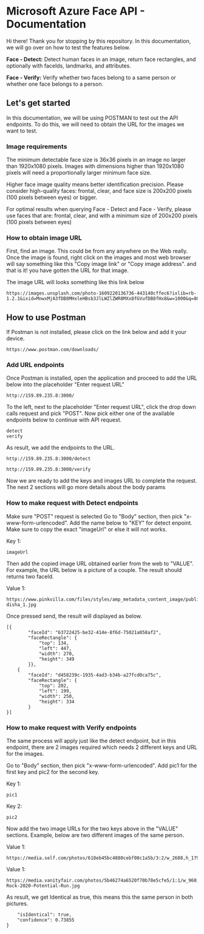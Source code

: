 # Microsoft Azure Face API - Documentation

Hi there! Thank you for stopping by this repository. In this documentation, we will go over on how to test the features below.

**Face - Detect:**
Detect human faces in an image, return face rectangles, and optionally with faceIds, landmarks, and attributes.

**Face - Verify:**
Verify whether two faces belong to a same person or whether one face belongs to a person.

## Let's get started

In this documentation, we will be using POSTMAN to test out the API endpoints. To do this, we will need to obtain the URL for the images we want to test.

### Image requirements 

The minimum detectable face size is 36x36 pixels in an image no larger than 1920x1080 pixels. Images with dimensions higher than 1920x1080 pixels will need a proportionally larger minimum face size.

Higher face image quality means better identification precision. Please consider high-quality faces: frontal, clear, and face size is 200x200 pixels (100 pixels between eyes) or bigger.

For optimal results when querying Face - Detect and Face - Verify, please use faces that are: frontal, clear, and with a minimum size of 200x200 pixels (100 pixels between eyes)

### How to obtain image URL

First, find an image. This could be from any anywhere on the Web really. Once the image is found, right click on the images and most web browser will say something like this "Copy image link" or "Copy image address". and that is it! you have gotten the URL for that image. 

The image URL will looks something like this link below
```
https://images.unsplash.com/photo-1609220136736-443140cffec6?ixlib=rb-1.2.1&ixid=MnwxMjA3fDB8MHxleHBsb3JlLWZlZWR8MXx8fGVufDB8fHx8&w=1000&q=80
```

## How to use Postman

If Postman is not installed, please click on the link below and add it your device.

```
https://www.postman.com/downloads/
```

### Add URL endpoints

Once Postman is installed, open the application and proceed to add the URL below into the placeholder "Enter request URL"

```
http://159.89.235.8:3000/
```
To the left, next to the placeholder "Enter request URL", click the drop down calls request and pick "POST". 
Now pick either one of the available endpoints below to continue with API request.

```
detect
verify
```

As result, we add the endpoints to the URL.
```
http://159.89.235.8:3000/detect
```
```
http://159.89.235.8:3000/verify
```
Now we are ready to add the keys and images URL to complete the request. The next 2 sections will go more details about the body params

### How to make request with Detect endpoints

Make sure "POST" request is selected
Go to "Body" section, then pick "x-www-form-urlencoded". 
Add the name below to "KEY" for detect enpoint. Make sure to copy the exact "imageUrl" or else it will not works.

Key 1:
```
imageUrl
```

Then add the copied image URL obtained earlier from the web to "VALUE".
For example, the URL below is a picture of a couple. The result should returns two faceId.

Value 1:
```
https://www.pinkvilla.com/files/styles/amp_metadata_content_image/public/rahul-disha_1.jpg
```

Once pressed send, the result will displayed as below.

```
[{
        "faceId": "63722425-be32-414e-8f6d-75021a058af2",
        "faceRectangle": {
            "top": 134,
            "left": 447,
            "width": 270,
            "height": 349
        }},
    {
        "faceId": "d458239c-1935-4ad3-b34b-a27fcd0ca75c",
        "faceRectangle": {
            "top": 202,
            "left": 199,
            "width": 250,
            "height": 334
        }
}]
```

### How to make request with Verify endpoints

The same process will apply just like the detect endpoint, but in this endpoint, there are 2 images required which needs 2 different keys and URL for the images.

Go to "Body" section, then pick "x-www-form-urlencoded". Add pic1 for the first key and pic2 for the second key. 

Key 1:
```
pic1
```
Key 2:
```
pic2
```

Now add the two image URLs for the two keys above in the "VALUE" sections. Example, below are two different images of the same person.

Value 1:
```
https://media.self.com/photos/618eb45bc4880cebf08c1a5b/3:2/w_2688,h_1792,c_limit/1236337133
```
Value 1:

```
https://media.vanityfair.com/photos/5b46274a6520f70b78e5cfe5/1:1/w_960,h_960,c_limit/The-Rock-2020-Potential-Run.jpg
```

As result, we get Identical as true, this means this the same person in both pictures.

```{
    "isIdentical": true,
    "confidence": 0.73855
}
```
